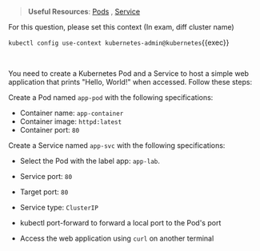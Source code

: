
> <strong>Useful Resources</strong>: [Pods](https://kubernetes.io/docs/concepts/workloads/pods/) , [Service](https://kubernetes.io/docs/concepts/services-networking/service/)

For this question, please set this context (In exam, diff cluster name)

`kubectl config use-context kubernetes-admin@kubernetes`{{exec}}

<br>

You need to create a Kubernetes Pod and a Service to host a simple web application that prints "Hello, World!" when accessed. Follow these steps:

Create a Pod named `app-pod` with the following specifications:
* Container name: `app-container`
* Container image: `httpd:latest`
* Container port: `80`

Create a Service named `app-svc` with the following specifications:
* Select the Pod with the label app: `app-lab`.
* Service port: `80`
* Target port: `80`
* Service type: `ClusterIP`

* kubectl port-forward to forward a local port to the Pod's port

* Access the web application using `curl` on another terminal